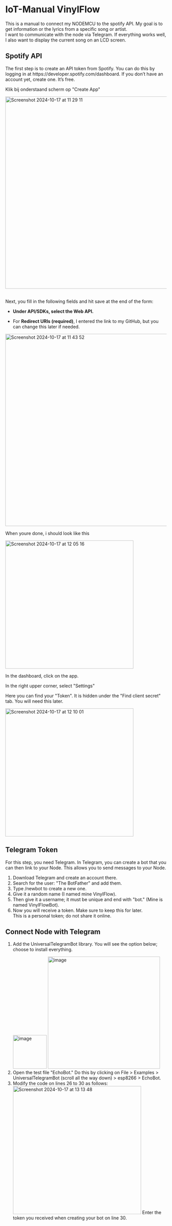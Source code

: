 <h1>IoT-Manual VinylFlow</h1>
  <p>This is a manual to connect my NODEMCU to the spotify API. My goal is to get information or the lyrics from a specific song or artist.<br>
    I want to communicate with the node via Telegram. If everything works well, I also want to display the current song on an LCD screen.
  </p>

<section>
<h2>Spotify API</h2>
<p>
The first step is to create an API token from Spotify. You can do this by logging in at https://developer.spotify.com/dashboard. If you don’t have an account yet, create one. It’s free. <br>
</p>
<p>Klik bij onderstaand scherm op "Create App"</p>
<img width="600" alt="Screenshot 2024-10-17 at 11 29 11" src="https://github.com/user-attachments/assets/9bc05827-1060-41e7-aa42-4b22066dfb41">
<br><br>
<p>Next, you fill in the following fields and hit save at the end of the form:</p>
<ul>
  <li>
    <b>Under API/SDKs, select the Web API.</b>
  </li>
  <li>
    <p>For <b>Redirect URIs (required)</b>, I entered the link to my GitHub, but you can change this later if needed.</p>
  </li>
</ul>
<img width="600" alt="Screenshot 2024-10-17 at 11 43 52" src="https://github.com/user-attachments/assets/89997423-6b0d-4180-bec3-0e5ee891c9c1">

<p>When youre done, i should look like this</p>
<img width="400" alt="Screenshot 2024-10-17 at 12 05 16" src="https://github.com/user-attachments/assets/cda4ea99-f796-4e4d-9124-66242e61771e">
<p>In the dashboard, click on the app.</p>
<p>In the right upper corner, select "Settings"</p>
<p>Here you can find your "Token".  It is hidden under the "Find client secret" tab. You will need this later.</p>
<img width="400" alt="Screenshot 2024-10-17 at 12 10 01" src="https://github.com/user-attachments/assets/4fa0e705-c6ae-409c-a808-3a7093ff0da9">
</section>


<section>
<h2>Telegram Token</h2>
<p> For this step, you need Telegram. In Telegram, you can create a bot that you can then link to your Node. This allows you to send messages to your Node. </p>

<ol>
  <li>
    Download Telegram and create an account there.  
  </li>
  <li>
    Search for the user: "The BotFather" and add them.  
  </li>
  <li>
    Type /newbot to create a new one.  
  </li>
  <li>
    Give it a random name (I named mine VinylFlow).  
  </li>
  <li>
    Then give it a username; it must be unique and end with "bot." (Mine is named VinylFlowBot).
  </li>
  <li>
    Now you will receive a token. Make sure to keep this for later. <br>
    This is a personal token; do not share it online.
  </li>
</ol>
</section>

<section>
<h2>Connect Node with Telegram</h2>
<ol>
<li> 
<p> Add the UniversalTelegramBot library. You will see the option below; choose to install everything.</p>
<img width="105" alt="image" src="https://github.com/user-attachments/assets/57d2d372-3840-44df-8b80-4da3dc228cc1">
<img width="350" alt="image" src="https://github.com/user-attachments/assets/44bae65a-443e-49e0-a227-d87e5af340e8">
</li>
  
<li>
  Open the test file "EchoBot." Do this by clicking on File > Examples > UniversalTelegramBot (scroll all the way down) > esp8266 > EchoBot.
</li>

<li>
Modify the code on lines 26 to 30 as follows:
<img width="400" alt="Screenshot 2024-10-17 at 13 13 48" src="https://github.com/user-attachments/assets/699a7fa8-d1c6-465b-81e1-bcc48d16f82d">
Enter the token you received when creating your bot on line 30.
</li>
</ol>
  
</section>




